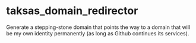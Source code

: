 # taksas_domain_redirector
Generate a stepping-stone domain that points the way to a domain that will be my own identity permanently (as long as Github continues its services).
